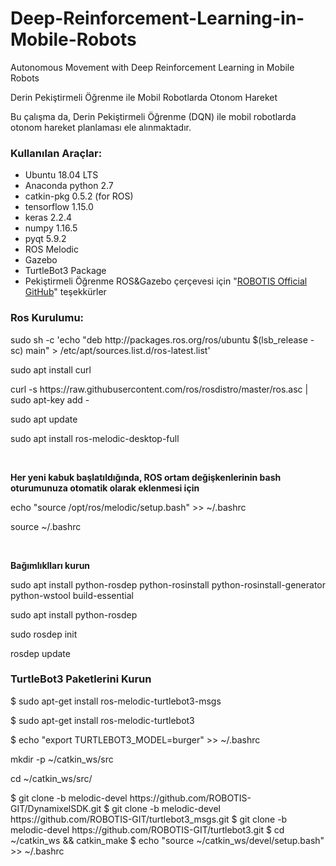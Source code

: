 # Deep-Reinforcement-Learning-in-Mobile-Robots
Autonomous Movement with Deep Reinforcement Learning in Mobile Robots

Derin Pekiştirmeli Öğrenme ile Mobil Robotlarda Otonom Hareket

Bu çalışma da, Derin Pekiştirmeli Öğrenme (DQN) ile mobil robotlarda otonom hareket planlaması ele alınmaktadır.
<h3>Kullanılan Araçlar:</h3>
<ul>
  <li>Ubuntu 18.04 LTS</li>
  <li>Anaconda python 2.7</li>
  <li>catkin-pkg 0.5.2 (for ROS)</li>
  <li>tensorflow 1.15.0</li>
  <li>keras 2.2.4</li>
  <li>numpy 1.16.5</li>
  <li>pyqt 5.9.2</li>
  <li>ROS Melodic</li>
  <li>Gazebo</li>
  <li>TurtleBot3 Package</li>
  <li>Pekiştirmeli Öğrenme ROS&Gazebo çerçevesi için "<a href="">ROBOTIS Official GitHub</a>" teşekkürler</li>
</ul>
<h3>Ros Kurulumu:</h3>
<p>sudo sh -c 'echo "deb http://packages.ros.org/ros/ubuntu $(lsb_release -sc) main" > /etc/apt/sources.list.d/ros-latest.list'</p>
<p>sudo apt install curl</p>
<p>curl -s https://raw.githubusercontent.com/ros/rosdistro/master/ros.asc | sudo apt-key add -</p>
<p>sudo apt update</p>
<p>sudo apt install ros-melodic-desktop-full</p>
<br>
<p><b>Her yeni kabuk başlatıldığında, ROS ortam değişkenlerinin bash oturumunuza otomatik olarak eklenmesi için</b></p>
<p>echo "source /opt/ros/melodic/setup.bash" >> ~/.bashrc</p>
<p>source ~/.bashrc</p>
<br>
<p><b>Bağımlıklları kurun</b></p>
<p>sudo apt install python-rosdep python-rosinstall python-rosinstall-generator python-wstool build-essential</p>
<p>sudo apt install python-rosdep</p>
<p>sudo rosdep init</p>
<p>rosdep update</p>
<h3>TurtleBot3 Paketlerini Kurun</h3>
<p>$ sudo apt-get install ros-melodic-turtlebot3-msgs</p>
<p>$ sudo apt-get install ros-melodic-turtlebot3</p>
<p>$ echo "export TURTLEBOT3_MODEL=burger" >> ~/.bashrc</p>
<p>mkdir -p ~/catkin_ws/src</p>
<p>cd ~/catkin_ws/src/</p>
$ git clone -b melodic-devel https://github.com/ROBOTIS-GIT/DynamixelSDK.git
$ git clone -b melodic-devel https://github.com/ROBOTIS-GIT/turtlebot3_msgs.git
$ git clone -b melodic-devel https://github.com/ROBOTIS-GIT/turtlebot3.git
$ cd ~/catkin_ws && catkin_make
$ echo "source ~/catkin_ws/devel/setup.bash" >> ~/.bashrc




